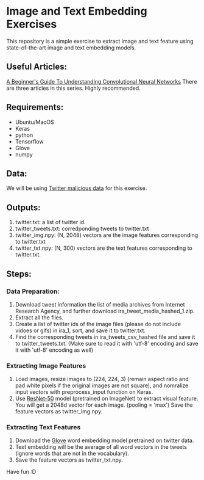 # Image and Text Embedding Exercises

This repository is a simple exercise to extract image and text feature using state-of-the-art image and text embedding models.

## Useful Articles:
[A Beginner's Guide To Understanding Convolutional Neural Networks](https://adeshpande3.github.io/adeshpande3.github.io/A-Beginner's-Guide-To-Understanding-Convolutional-Neural-Networks/) There are three articles in this series. Highly recommended.

## Requirements:
- Ubuntu/MacOS
- Keras
- python
- Tensorflow
- Glove
- numpy


## Data:
We will be using [Twitter malicious data](https://about.twitter.com/en_us/values/elections-integrity.html#data) for this exercise.

## Outputs:
1. twitter.txt: a list of twitter id.
2. twitter_tweets.txt: corredponding tweets to twitter.txt
2. twitter_img.npy: (N, 2048) vectors are the image features corresponding to twitter.txt
3. twitter_txt.npy: (N, 300) vectors are the text features corresponding to twitter.txt.

## Steps:

### Data Preparation:
1. Download tweet information the list of media archives from Internet Research Agency, and further download ira_tweet_media_hashed_1.zip. 
2. Extract all the files.
3. Create a list of twitter ids of the image files (please do not include vidoes or gifs) in ira_1, sort, and save it to twitter.txt.
4. Find the corresponding tweets in ira_tweets_csv_hashed file and save it to twitter_tweets.txt. (Make sure to read it with 'utf-8' encoding and save it with 'utf-8' encoding as well)

### Extracting Image Features
1. Load images, resize images to (224, 224, 3) (remain aspect ratio and pad white pixels if the original images are not square), and nomralize input vectors with preprocess_input function on Keras.
2. Use [ResNet-50](https://keras.io/applications/#resnet50) model (pretrained on ImageNet) to extract visual feature. You will get a 2048d vector for each image. (pooling = 'max') Save the feature vectors as twitter_img.npy.

### Extracting Text Features
1. Download the [Glove](https://nlp.stanford.edu/projects/glove/) word embedding model pretrained on twitter data.
2. Text embedding will be the average of all word vectors in the tweets (ignore words that are not in the vocabulary).
3. Save the feature vectors as twitter_txt.npy. 

Have fun :D
